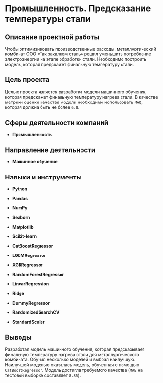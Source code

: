 # Промышленность. Предсказание температуры стали

## Описание проектной работы

Чтобы оптимизировать производственные расходы, металлургический комбинат ООО «Так закаляем сталь» решил уменьшить потребление электроэнергии на этапе обработки стали. Необходимо построить модель, которая предскажет финальную температуру стали. 

## Цель проекта

Целью проекта является разработка модели машинного обучения, которая предскажет финальную температуру нагрева стали. В качестве метрики оценки качества модели необходимо использовать `MAE`, которая должна быть не более `6.8`.

## Сферы деятельности компаний

- **Промышленность**

## Направление деятельности

- **Машинное обучение**

## Навыки и инструменты

- **Python**
- **Pandas**
- **NumPy**
- **Seaborn**
- **Matplotlib**
- **Scikit-learn**

- **CatBoostRegressor**
- **LGBMRegressor**
- **XGBRegressor**
- **RandomForestRegressor**
- **LinearRegression**
- **Ridge**
- **DummyRegressor**
- **RandomizedSearchCV**
- **StandardScaler**

## Выводы

Разработал модель машинного обучения, которая предсказывает финальную температуру нагрева стали для металлургического комбината. Обучил несколько моделей и выбрал наилучшую. Наилучшей моделью оказалась модель, обученная с помощью `CatBoostRegressor`. Модель достигла требуемого качества (`МАЕ` на тестовой выборке составляет `8.85`).
